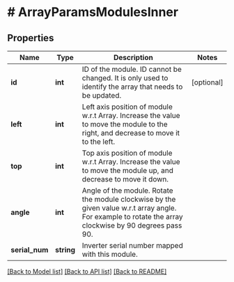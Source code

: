 # # ArrayParamsModulesInner

## Properties

Name | Type | Description | Notes
------------ | ------------- | ------------- | -------------
**id** | **int** | ID of the module. ID cannot be changed. It is only used to identify the array that needs to be updated. | [optional]
**left** | **int** | Left axis position of module w.r.t Array. Increase the value to move the module to the right, and decrease to move it to the left. |
**top** | **int** | Top axis position of module w.r.t Array. Increase the value to move the module up, and decrease to move it down. |
**angle** | **int** | Angle of the module. Rotate the module clockwise by the given value w.r.t array angle. For example to rotate the array clockwise by 90 degrees pass 90. |
**serial_num** | **string** | Inverter serial number mapped with this module. |

[[Back to Model list]](../../README.md#models) [[Back to API list]](../../README.md#endpoints) [[Back to README]](../../README.md)
